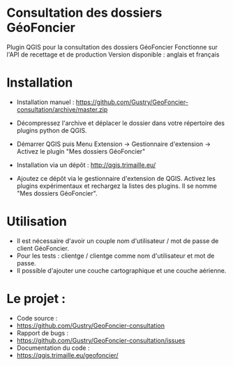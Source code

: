 # Consultation des dossiers GéoFoncier

Plugin QGIS pour la consultation des dossiers GéoFoncier
Fonctionne sur l'API de recettage et de production
Version disponible : anglais et français


# Installation

* Installation manuel : https://github.com/Gustry/GeoFoncier-consultation/archive/master.zip
 * Décompressez l'archive et déplacer le dossier dans votre répertoire des plugins python de QGIS.
 * Démarrer QGIS puis Menu Extension -> Gestionnaire d'extension -> Activez le plugin "Mes dossiers GéoFoncier"

* Installation via un dépôt : http://qgis.trimaille.eu/
 * Ajoutez ce dépôt via le gestionnaire d'extension de QGIS. Activez les plugins expérimentaux et rechargez la listes des plugins. Il se nomme "Mes dossiers GéoFoncier".


# Utilisation
* Il est nécessaire d'avoir un couple nom d'utilisateur / mot de passe de client GéoFoncier.
 * Pour les tests : clientge / clientge comme nom d'utilisateur et mot de passe.
* Il possible d'ajouter une couche cartographique et une couche aérienne.

# Le projet :
* Code source :
 * https://github.com/Gustry/GeoFoncier-consultation
* Rapport de bugs :
 * https://github.com/Gustry/GeoFoncier-consultation/issues
* Documentation du code :
 * https://qgis.trimaille.eu/geofoncier/
